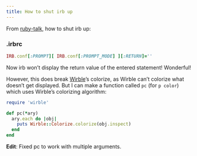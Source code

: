 ```yaml
---
title: How to shut irb up
---
```

From [ruby-talk](http://groups.google.com/group/comp.lang.ruby/browse_thread/thread/9c1febbe05513dc0/b9d4686b270e4f50), how to shut irb up:

### .irbrc

```ruby
IRB.conf[:PROMPT][ IRB.conf[:PROMPT_MODE] ][:RETURN]='' 
```

Now irb won’t display the return value of the entered statement! Wonderful!

However, this does break [Wirble](http://pablotron.org/software/wirble/)’s colorize, as Wirble can’t colorize what doesn’t get displayed. But I can make a function called `pc` (for `p color`) which uses Wirble’s colorizing algorithm:

```ruby
require 'wirble'

def pc(*ary)
  ary.each do |obj|
    puts Wirble::Colorize.colorize(obj.inspect)
  end
end
```

**Edit**: Fixed pc to work with multiple arguments.
